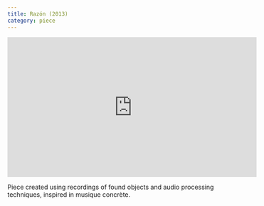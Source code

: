 ```yaml
---
title: Razón (2013)
category: piece
---
```


<iframe width="560" height="315" src="https://www.youtube.com/embed/ntcSjBtdwio" frameborder="0" allow="accelerometer; autoplay; encrypted-media; gyroscope; picture-in-picture" allowfullscreen></iframe>

Piece created using recordings of found objects and audio processing techniques, inspired in musique concrète.